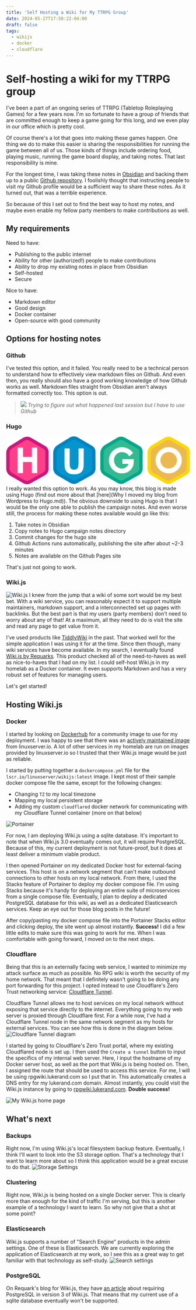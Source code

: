 ```yaml
---
title: 'Self Hosting a Wiki for My TTRPG Group'
date: 2024-05-27T17:58:22-04:00
draft: false
tags:
  - wikijs
  - docker
  - cloudflare
---
```


# Self-hosting a wiki for my TTRPG group
I've been a part of an ongoing series of TTRPG (Tabletop Roleplaying Games) for a few years now. I'm so fortunate to have a group of friends that are committed enough to keep a game going for this long, and we even play in our office which is pretty cool. 

Of course there's a lot that goes into making these games happen. One thing we do to make this easier is sharing the responsibilities for running the game between all of us. Those kinds of things include ordering food, playing music, running the game board display, and taking notes. That last responsibility is mine.

For the longest time, I was taking these notes in [Obsidian](https://obsidian.md/) and backing them up to a public [Github repository](https://github.com/Luke-Rand/Blackstar-Campaign-Notes). I foolishly thought that instructing people to visit my Github profile would be a sufficient way to share these notes. As it turned out, that was a terrible experience.

So because of this I set out to find the best way to host my notes, and maybe even enable my fellow party members to make contributions as well.

## My requirements
Need to have:
- Publishing to the public internet
- Ability for other (authorized!) people to make contributions
- Ability to drop my existing notes in place from Obsidian
- Self-hosted
- Secure

Nice to have:
- Markdown editor
- Good design
- Docker container
- Open-source with good community

## Options for hosting notes
### Github
I've tested this option, and it failed. You really need to be a technical person to understand how to effectively view markdown files on Github. And even then, you really should also have a good working knowledge of how Github works as well. Markdown files straight from Obsidian aren't always formatted correctly too. This option is out.

>![](https://i.giphy.com/WRQBXSCnEFJIuxktnw.webp)
>*Trying to figure out what happened last session but I have to use Github*

### Hugo
![Hugo](https://raw.githubusercontent.com/gohugoio/gohugoioTheme/master/static/images/hugo-logo-wide.svg?sanitize=true)
I really wanted this option to work. As you may know, this blog is made using Hugo (find out more about that [here](Why I moved my blog from Wordpress to Hugo.md)). The obvious downside to using Hugo is that I would be the only one able to publish the campaign notes. And even worse still, the process for making these notes available would go like this:
1. Take notes in Obsidian
2. Copy notes to Hugo campaign notes directory
3. Commit changes for the hugo site
4. Github Actions runs automatically, publishing the site after about ~2-3 minutes
5. Notes are available on the Github Pages site

That's just not going to work.

### Wiki.js
![Wiki.js](https://camo.githubusercontent.com/522006c76f01f78adaa031157f6a1fbc5264b2a9dfc0b454c562006cf6047e90/68747470733a2f2f7374617469632e7265717561726b732e696f2f6c6f676f2f77696b696a732d66756c6c2d6461726b7468656d652e737667)
I knew from the jump that a wiki of some sort would be my best bet. With a wiki service, you can reasonably expect it to support multiple maintainers, markdown support, and a interconnected set up pages with backlinks. But the best part is that my users (party members) don't need to worry about any of that! At a maximum, all they need to do is visit the site and read any page to get value from it.

I've used products like [TiddlyWiki](https://tiddlywiki.com/) in the past. That worked well for the simple application I was using it for at the time. Since then though, many wiki services have become available. In my search, I eventually found [Wiki.js by Requarks](https://github.com/requarks/wiki). This product checked all of the need-to-haves as well as nice-to-haves that I had on my list. I could self-host Wiki.js in my homelab as a Docker container. It even supports Markdown and has a very robust set of features for managing users.

Let's get started!

## Hosting Wiki.js
### Docker
I started by looking on [Dockerhub](https://hub.docker.com) for a community image to use for my deployment. I was happy to see that there was an [actively maintained image](https://hub.docker.com/r/linuxserver/wikijs) from linuxserver.io. A lot of other services in my homelab are run on images provided by linuxserver.io so I trusted that their Wiki.js image would be just as reliable.

I started by putting together a `dockercompose.yml` file for the `lscr.io/linuxserver/wikijs:latest` image. I kept most of their sample docker compose file the same, except for the following changes:
- Changing `TZ` to my local timezone 
- Mapping my local persistent storage
- Adding my custom `cloudflared` docker network for communicating with my Cloudflare Tunnel container (more on that below)

![Portainer](/images/wikijs/portainer.png)

For now, I am deploying Wiki.js using a sqlite database. It's important to note that when Wiki.js 3.0 eventually comes out, it will require PostgreSQL. Because of this, my current deployment is not future-proof, but it does at least deliver a minimum viable product.

I then opened Portainer on my dedicated Docker host for external-facing services. This host is on a network segment that can't make outbound connections to other hosts on my local network. From there, I used the Stacks feature of Portainer to deploy my docker compose file. I'm using Stacks because it's handy for deploying an entire suite of microservices from a single compose file. Eventually, I plan to deploy a dedicated PostgreSQL database for this wiki, as well as a dedicated Elasticsearch services. Keep an eye out for those blog posts in the future!

After copy/pasting my docker compose file into the Portainer Stacks editor and clicking deploy, the site went up almost instantly. **Success!** I did a few little edits to make sure this was going to work for me. When I was comfortable with going forward, I moved on to the next steps.

### Cloudflare
Being that this is an externally facing web service, I wanted to minimize my attack surface as much as possible. No RPG wiki is worth the security of my home network. That meant that I definitely wasn't going to be doing any port forwarding for this project. I opted instead to use Cloudflare's Zero Trust networking service: [Cloudflare Tunnel](https://www.cloudflare.com/products/tunnel/).

Cloudflare Tunnel allows me to host services on my local network without exposing that service directly to the internet. Everything going to my web server is proxied through Cloudflare first. For a while now, I've had a Cloudflare Tunnel node in the same network segment as my hosts for external services. You can see how this is done in the diagram below.
![Cloudflare Tunnel diagram](https://cf-assets.www.cloudflare.com/slt3lc6tev37/5uLXEYIlWL2EyMuugX2H4U/916ebdad56ed34cdb3161bd471e95ec5/argo-tunnel-diagram.svg)

I started by going to Cloudflare's Zero Trust portal, where my existing Cloudflared node is set up. I then used the `Create a tunnel` button to input the specifics of my internal web server. Here, I input the hostname of my Docker server host, as well as the port that Wiki.js is being hosted on. Then, I assigned the route that should be used to access this service. For me, I will be using rpgwiki.lukerand.com so I put that in. This automatically creates a DNS entry for my lukerand.com domain. Almost instantly, you could visit the Wiki.js instance by going to [rpgwiki.lukerand.com](https://rpgwiki.lukerand.com). **Double success!**

![My Wiki.js home page](/images/wikijs/homepage.png)

## What's next
### Backups
Right now, I'm using Wiki.js's local filesystem backup feature. Eventually, I think I'll want to look into the S3 storage option. That's a technology that I want to learn more about so I think this application would be a great excuse to do that.
![Storage Settings](/images/wikijs/storageSettings.png)

### Clustering
Right now, Wiki.js is being hosted on a single Docker server. This is clearly more than enough for the kind of traffic I'm serving, but this is another example of a technology I want to learn. So why not give that a shot at some point?

### Elasticsearch
Wiki.js supports a number of "Search Engine" products in the admin settings. One of these is Elasticsearch. We are currently exploring the application of Elasticsearch at my work, so I see this as a great way to get familiar with that technology as self-study.
![Search settings](/images/wikijs/searchSettings.png)

### PostgreSQL
On Requark's blog for Wiki.js, they have [an article](https://beta.js.wiki/blog/2021-wiki-js-3-going-full-postgresql) about requiring PostgreSQL in version 3 of Wiki.js. That means that my current use of a sqlite database eventually won't be supported.